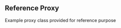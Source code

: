 Reference Proxy
---------------
Example proxy class provided for reference purpose

[icon]: fa://fa-star/#ff83e9
